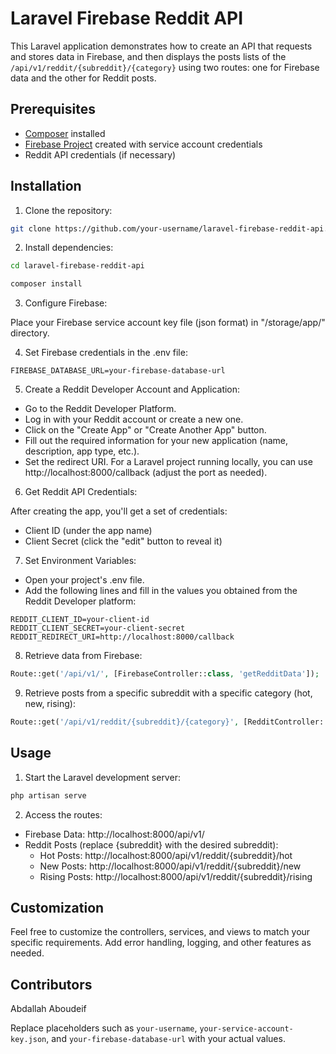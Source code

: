 # Laravel Firebase Reddit API

This Laravel application demonstrates how to create an API that requests and stores data in Firebase, and then displays the posts lists of the `/api/v1/reddit/{subreddit}/{category}` using two routes: one for Firebase data and the other for Reddit posts.

## Prerequisites

- [Composer](https://getcomposer.org/) installed
- [Firebase Project](https://console.firebase.google.com/) created with service account credentials
- Reddit API credentials (if necessary)

## Installation

1. Clone the repository:

```bash
git clone https://github.com/your-username/laravel-firebase-reddit-api.git
```
2. Install dependencies:

```bash
cd laravel-firebase-reddit-api
```
```bash
composer install
```
3. Configure Firebase:

Place your Firebase service account key file (json format) in "/storage/app/" directory.

4. Set Firebase credentials in the .env file:

```
FIREBASE_DATABASE_URL=your-firebase-database-url
```
5. Create a Reddit Developer Account and Application:

 - Go to the Reddit Developer Platform.
 - Log in with your Reddit account or create a new one.
 - Click on the "Create App" or "Create Another App" button.
 - Fill out the required information for your new application (name, description, app type, etc.).
 - Set the redirect URI. For a Laravel project running locally, you can use http://localhost:8000/callback (adjust the port as needed).
   
6. Get Reddit API Credentials:

After creating the app, you'll get a set of credentials:
 - Client ID (under the app name)
 - Client Secret (click the "edit" button to reveal it)

7. Set Environment Variables:
 - Open your project's .env file.
 - Add the following lines and fill in the values you obtained from the Reddit Developer platform:
   
```
REDDIT_CLIENT_ID=your-client-id
REDDIT_CLIENT_SECRET=your-client-secret
REDDIT_REDIRECT_URI=http://localhost:8000/callback
```

8. Retrieve data from Firebase:

```php
Route::get('/api/v1/', [FirebaseController::class, 'getRedditData']);
```

9. Retrieve posts from a specific subreddit with a specific category (hot, new, rising):

```php
Route::get('/api/v1/reddit/{subreddit}/{category}', [RedditController::class, 'getPosts']);
```

## Usage
1. Start the Laravel development server:

```bash
php artisan serve
```

2. Access the routes:

- Firebase Data: http://localhost:8000/api/v1/
- Reddit Posts (replace {subreddit} with the desired subreddit):
  - Hot Posts: http://localhost:8000/api/v1/reddit/{subreddit}/hot
  - New Posts: http://localhost:8000/api/v1/reddit/{subreddit}/new
  - Rising Posts: http://localhost:8000/api/v1/reddit/{subreddit}/rising

## Customization
Feel free to customize the controllers, services, and views to match your specific requirements. Add error handling, logging, and other features as needed.

## Contributors
Abdallah Aboudeif


Replace placeholders such as `your-username`, `your-service-account-key.json`, and `your-firebase-database-url` with your actual values.

